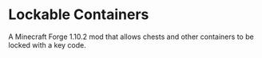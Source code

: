 # Lockable Containers
A Minecraft Forge 1.10.2 mod that allows chests and other containers to be locked with a key code.
